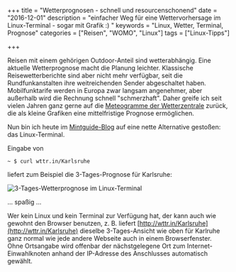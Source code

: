+++
title 		= "Wetterprognosen - schnell und resourcenschonend"
date 		= "2016-12-01"
description = "einfacher Weg für eine Wettervorhersage im Linux-Terminal - sogar mit Grafik :) "
keywords      = "Linux, Wetter, Terminal, Prognose"
categories 	= ["Reisen", "WOMO", "Linux"]
tags 		= ["Linux-Tipps"]

+++

Reisen mit einem gehörigen Outdoor-Anteil sind wetterabhängig. Eine aktuelle Wetterprognose macht die Planung leichter. Klassische Reisewetterberichte sind aber nicht mehr verfügbar, seit die Rundfunkanstalten ihre weitreichenden Sender abgeschaltet haben.    
Mobilfunktarife werden in Europa zwar langsam angenehmer, aber außerhalb wird die Rechnung <!--more-->schnell "schmerzhaft". Daher greife ich seit vielen Jahren ganz gerne auf die [Meteogramme der Wetterzentrale](http://www.wetterzentrale.de/pointmap.aspx) zurück, die als kleine Grafiken eine mittelfristige Prognose ermöglichen.

Nun bin ich heute im [Mintguide-Blog](https://mintguide.org/) auf eine nette Alternative gestoßen: das Linux-Terminal.

Eingabe von 

    ~ $ curl wttr.in/Karlsruhe

liefert zum Beispiel die 3-Tages-Prognose für Karlsruhe:

![3-Tages-Wetterprognose im Linux-Terminal](/bilder/2016-12/wetter_terminal_20161201.png)

... spaßig ...

Wer kein Linux und kein Terminal zur Verfügung hat, der kann auch wie gewohnt den Browser benutzen, z. B. liefert [http://wttr.in/Karlsruhe](http://wttr.in/Karlsruhe) dieselbe 3-Tages-Ansicht wie oben für Karlruhe ganz normal wie jede andere Webseite auch in einem Browserfenster.    
Ohne Ortsangabe wird offenbar der nächstgelegene Ort zum Internet-Einwahlknoten anhand der IP-Adresse des Anschlusses automatisch gewählt.